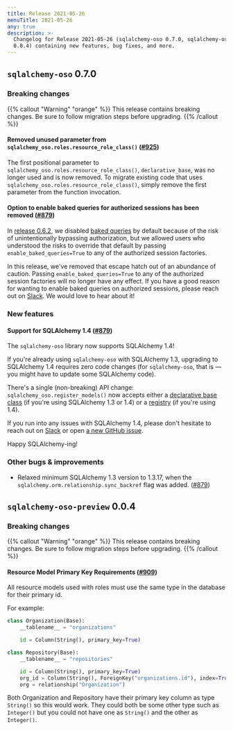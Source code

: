 ```yaml
---
title: Release 2021-05-26
menuTitle: 2021-05-26
any: true
description: >-
  Changelog for Release 2021-05-26 (sqlalchemy-oso 0.7.0, sqlalchemy-oso-preview
  0.0.4) containing new features, bug fixes, and more.
---
```


## `sqlalchemy-oso` 0.7.0

### Breaking changes

{{% callout "Warning" "orange" %}}
This release contains breaking changes. Be sure to follow migration steps
before upgrading.
{{% /callout %}}

#### Removed unused parameter from `sqlalchemy_oso.roles.resource_role_class()` ([#925][])

The first positional parameter to `sqlalchemy_oso.roles.resource_role_class()`,
`declarative_base`, was no longer used and is now removed. To migrate existing
code that uses `sqlalchemy_oso.roles.resource_role_class()`, simply remove the
first parameter from the function invocation.

[#925]: https://github.com/osohq/oso/pull/925

#### Option to enable baked queries for authorized sessions has been removed ([#879][])

In [release 0.6.2](project/changelogs/2021-05-17.md), we disabled [baked
queries][] by default because of the risk of unintentionally bypassing
authorization, but we allowed users who understood the risks to override that
default by passing `enable_baked_queries=True` to any of the authorized session
factories.

In this release, we've removed that escape hatch out of an abundance of caution.
Passing `enable_baked_queries=True` to any of the authorized session factories
will no longer have any effect. If you have a good reason for wanting to enable
baked queries on authorized sessions, please reach out on [Slack][]. We would
love to hear about it!

[baked queries]: https://docs.sqlalchemy.org/en/13/orm/extensions/baked.html
[slack]: https://join-slack.osohq.com/

### New features

#### Support for SQLAlchemy 1.4 ([#879][])

The `sqlalchemy-oso` library now supports SQLAlchemy 1.4!

If you're already using `sqlalchemy-oso` with SQLAlchemy 1.3, upgrading to
SQLAlchemy 1.4 requires zero code changes (for `sqlalchemy-oso`, that is — you
might have to update some SQLAlchemy code).

There's a single (non-breaking) API change: `sqlalchemy_oso.register_models()`
now accepts either a [declarative base class][] (if you're using SQLAlchemy 1.3
or 1.4) or a [registry][] (if you're using 1.4).

If you run into any issues with SQLAlchemy 1.4, please don't hesitate to reach
out on [Slack][] or open [a new GitHub issue][].

Happy SQLAlchemy-ing!

[#879]: https://github.com/osohq/oso/pull/879
[declarative base class]: https://docs.sqlalchemy.org/en/14/orm/mapping_styles.html#declarative-mapping
[registry]: https://docs.sqlalchemy.org/en/14/orm/mapping_api.html#sqlalchemy.orm.registry
[a new github issue]: https://github.com/osohq/oso/issues?q=is%3Aissue+is%3Aopen+sort%3Aupdated-desc+sqlalchemy

### Other bugs & improvements

- Relaxed minimum SQLAlchemy 1.3 version to 1.3.17, when the
  `sqlalchemy.orm.relationship.sync_backref` flag was added. ([#879][])

## `sqlalchemy-oso-preview` 0.0.4

### Breaking changes

{{% callout "Warning" "orange" %}}
This release contains breaking changes. Be sure to follow migration steps
before upgrading.
{{% /callout %}}

#### Resource Model Primary Key Requirements ([#909][])

All resource models used with roles must use the same type in the database for their primary id.

For example:

```py
class Organization(Base):
    __tablename__ = "organizations"

    id = Column(String(), primary_key=True)

class Repository(Base):
    __tablename__ = "repositories"

    id = Column(String(), primary_key=True)
    org_id = Column(String(), ForeignKey("organizations.id"), index=True)
    org = relationship("Organization")
```

Both Organization and Repository have their primary key column as type `String()` so this would work.
They could both be some other type such as `Integer()`
but you could not have one as `String()` and the other as `Integer()`.

[#909]: https://github.com/osohq/oso/pull/909
